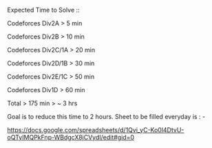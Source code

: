 Expected Time to Solve :: 

Codeforces Div2A > 5 min 

Codeforces Div2B > 10 min

Codeforces Div2C/1A > 20 min

Codeforces Div2D/1B > 30 min

Codeforces Div2E/1C > 50 min

Codeforces Div1D > 60 min
 
Total > 175 min > ~ 3 hrs

Goal is to reduce this time to 2 hours. Sheet to be filled everyday is : - 

https://docs.google.com/spreadsheets/d/1Qvi_yC-Ko0l4DtvU-oQTyIMQPkFnp-WBdgcX8jCVydI/edit#gid=0
